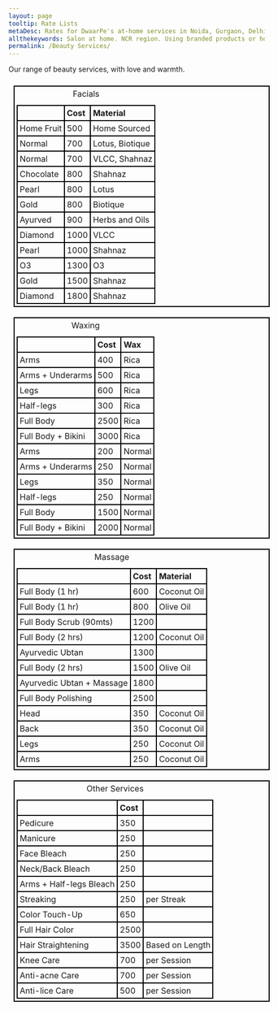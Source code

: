 ```yaml
---
layout: page
tooltip: Rate Lists 
metaDesc: Rates for DwaarPe's at-home services in Noida, Gurgaon, Delhi, Ghaziabad, Faridabad; facials, waxing, massage, pedicure, manicure; including our Ayurvedic products-based services
allthekeywords: Salon at home. NCR region. Using branded products or home-made Ayurvedic products. 
permalink: /Beauty Services/
---
```


Our range of beauty services, with love and warmth.
<style>
table, th, td {
   border: 2px solid black;
   border-collapse: collapse;
   padding: 4px;
}
table {
   margin: 10px;
   float: left;
}
th {
   text-align: left;
}
</style>
<table>
   <caption>Facials</caption>
   <tr>
      <th></th>
      <th>Cost</th>
      <th>Material</th>
   </tr>
   <tr>
      <td>Home Fruit</td>
      <td>500</td>
      <td>Home Sourced</td>
   </tr>
   <tr>
      <td>Normal</td>
      <td>700</td>
      <td>Lotus, Biotique</td>
   </tr>
   <tr>
      <td>Normal</td>
      <td>700</td>
      <td>VLCC, Shahnaz</td>
   </tr>
   <tr>
      <td>Chocolate</td>
      <td>800</td>
      <td>Shahnaz</td>
   </tr>
   <tr>
      <td>Pearl</td>
      <td>800</td>
      <td>Lotus</td>
   </tr>
   <tr>
      <td>Gold</td>
      <td>800</td>
      <td>Biotique</td>
   </tr>
   <tr>
      <td>Ayurved</td>
      <td>900</td>
      <td>Herbs and Oils</td>
   </tr>
   <tr>
      <td>Diamond</td>
      <td>1000</td>
      <td>VLCC</td>
   </tr>
   <tr>
      <td>Pearl</td>
      <td>1000</td>
      <td>Shahnaz</td>
   </tr>
   <tr>
      <td>O3</td>
      <td>1300</td>
      <td>O3</td>
   </tr>
   <tr>
      <td>Gold</td>
      <td>1500</td>
      <td>Shahnaz</td>
   </tr>
   <tr>
      <td>Diamond</td>
      <td>1800</td>
      <td>Shahnaz</td>
   </tr>
</table>
<table>
   <caption>Waxing</caption>
   <tr>
      <th></th>
      <th>Cost</th>
      <th>Wax</th>
   </tr>
   <tr>
      <td>Arms</td>
      <td>400</td>
      <td>Rica</td>
   </tr>
   <tr>
      <td>Arms + Underarms</td>
      <td>500</td>
      <td>Rica</td>
   </tr>
   <tr>
      <td>Legs</td>
      <td>600</td>
      <td>Rica</td>
   </tr>
   <tr>
      <td>Half-legs</td>
      <td>300</td>
      <td>Rica</td>
   </tr>
   <tr>
      <td>Full Body</td>
      <td>2500</td>
      <td>Rica</td>
   </tr>
   <tr>
      <td>Full Body + Bikini</td>
      <td>3000</td>
      <td>Rica</td>
   </tr>
   <tr>
      <td>Arms</td>
      <td>200</td>
      <td>Normal</td>
   </tr>
   <tr>
      <td>Arms + Underarms</td>
      <td>250</td>
      <td>Normal</td>
   </tr>
   <tr>
      <td>Legs</td>
      <td>350</td>
      <td>Normal</td>
   </tr>
   <tr>
      <td>Half-legs</td>
      <td>250</td>
      <td>Normal</td>
   </tr>
   <tr>
      <td>Full Body</td>
      <td>1500</td>
      <td>Normal</td>
   </tr>
   <tr>
      <td>Full Body + Bikini</td>
      <td>2000</td>
      <td>Normal</td>
   </tr>
</table>
<table>
   <caption>Massage</caption>
   <tr>
      <th></th>
      <th>Cost</th>
      <th>Material</th>
   </tr>
   <tr>
      <td>Full Body (1 hr)</td>
      <td>600</td>
      <td>Coconut Oil</td>
   </tr>
   <tr>
      <td>Full Body (1 hr)</td>
      <td>800</td>
      <td>Olive Oil</td>
   </tr>
   <tr>
      <td>Full Body Scrub (90mts)</td>
      <td>1200</td>
      <td></td>
   </tr>
   <tr>
      <td>Full Body (2 hrs)</td>
      <td>1200</td>
      <td>Coconut Oil</td>
   </tr>
   <tr>
      <td>Ayurvedic Ubtan</td>
      <td>1300</td>
      <td></td>
   </tr>
   <tr>
      <td>Full Body (2 hrs)</td>
      <td>1500</td>	
      <td>Olive Oil</td>
   </tr>
   <tr>
      <td>Ayurvedic Ubtan + Massage</td>
      <td>1800</td>
      <td></td>
   </tr>
   <tr>
      <td>Full Body Polishing</td>
      <td>2500</td>
      <td></td>
   </tr>
   <tr>
      <td>Head </td>
      <td>350</td>
      <td>Coconut Oil</td>
   </tr>
   <tr>
      <td>Back </td>
      <td>350</td>
      <td>Coconut Oil</td>
   </tr>
   <tr>
      <td>Legs </td>
      <td>250</td>
      <td>Coconut Oil</td>
   </tr>
   <tr>
      <td>Arms </td>
      <td>250</td>
      <td>Coconut Oil</td>
   </tr>
</table>
<table>
   <caption>Other Services</caption>
   <tr>
      <th></th>
      <th>Cost</th>
      <th></th>
   </tr>
   <tr>
      <td>Pedicure</td>
      <td>350</td>
      <td></td>
   </tr>
   <tr>
      <td>Manicure</td>
      <td>250</td>
      <td></td>
   </tr>
   <tr>
      <td>Face Bleach</td>
      <td>250</td>
      <td></td>
   </tr>
   <tr>
      <td>Neck/Back Bleach</td>
      <td>250</td>
      <td></td>
   </tr>
   <tr>
      <td>Arms + Half-legs Bleach</td>
      <td>250</td>
      <td></td>
   </tr>
   <tr>
      <td>Streaking</td>
      <td>250</td>
      <td>per Streak</td>
   </tr>
   <tr>
      <td>Color Touch-Up</td>
      <td>650</td>
      <td></td>
   </tr>
   <tr>
      <td>Full Hair Color</td>
      <td>2500</td>
      <td></td>
   </tr>
   <tr>
      <td>Hair Straightening</td>
      <td>3500</td>	
      <td>Based on Length</td>
   </tr>
   <tr>
      <td>Knee Care</td>
      <td>700</td>	
      <td>per Session</td>
   </tr>
   <tr>
      <td>Anti-acne Care</td>
      <td>700</td>	
      <td>per Session</td>
   </tr>
   <tr>
      <td>Anti-lice Care</td>
      <td>500</td>	
      <td>per Session</td>
   </tr>
</table>
<div class="clearfix"></div>
